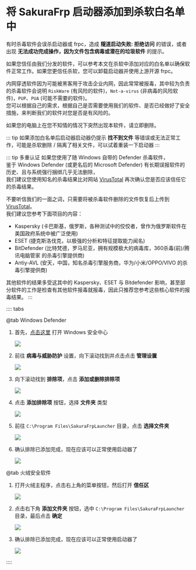 # 将 SakuraFrp 启动器添加到杀软白名单中

有时杀毒软件会误杀启动器或 frpc，造成 **隧道启动失败: 拒绝访问** 的错误，或者出现 **无法成功完成操作，因为文件包含病毒或潜在的垃圾软件** 的提示。

如果您信任由我们分发的软件，可以参考本文在杀软中添加对应的白名单以确保软件正常工作。如果您更信任杀软，您可以卸载启动器并使用上游开源 frpc。

内网穿透软件因为可能被黑客用于攻击企业内网，因此常常被报毒，其中较为负责的杀毒软件会说明 `RiskWare` (有风险的软件)，`Not-a-virus` (非病毒的风险软件)，`PUP`、`PUA` (可能不需要的软件)。  
您可以根据自己的需求，根据自己是否需要使用我们的软件、是否已经做好了安全措施，来判断我们的软件对您是否是有风险的。

如果您的电脑上在您不知情的情况下突然出现本软件，请立即删除。

::: tip
如果添加白名单后启动器启动器仍提示 **找不到文件** 等错误或无法正常工作，可能是杀软删除 / 隔离了相关文件，可以试着重装一下启动器
:::

::: tip 多重认证
如果您使用了随 Windows 自带的 Defender 杀毒软件，  
鉴于 Windows Defender (或更名后的 Microsoft Defender) 有长期误报软件的历史、且与系统强行捆绑几乎无法删除，  
我们建议您使用知名的杀毒结果比对网站 [VirusTotal](https://www.virustotal.com/) 再次确认您是否应该信任它的杀毒结果。

不要听信我们的一面之词，只需要将被杀毒软件删除的文件恢复后上传到 [VirusTotal](https://www.virustotal.com/)。  
我们建议您参考下面项目的内容：

- Kaspersky (卡巴斯基，俄罗斯，各种测试中的佼佼者，曾作为俄罗斯软件在美国政府系统中被广泛使用)
- ESET (捷克斯洛伐克，以极强的分析和特征提取能力闻名)
- BitDefender (比特梵德，罗马尼亚，拥有规模极大的病毒库，360杀毒(前)/腾讯电脑管家 的杀毒引擎提供商)
- Antiy-AVL (安天，中国，知名杀毒引擎服务商，华为/小米/OPPO/VIVO 的杀毒引擎提供商)

其他软件的结果多受这其中的 Kaspersky、ESET 与 Bitdefender 影响，甚至部分软件的工作是检查有其他软件报毒就报毒，因此只推荐您参考这些核心软件的报毒结果。
:::

:::: tabs

@tab Windows Defender

1. 首先，[点击这里](ms-settings:windowsdefender) 打开 Windows 安全中心

   ![](./_images/av-wd-1.png)

2. 前往 **病毒与威胁防护** 设置，向下滚动找到并点击点击 **管理设置**

   ![](./_images/av-wd-2.png)

3. 向下滚动找到 **排除项**，点击 **添加或删除排除项**

   ![](./_images/av-wd-3.png)

4. 点击 **添加排除项** 按钮，选择 **文件夹** 类型

   ![](./_images/av-wd-4.png)

5. 前往 `C:\Program Files\SakuraFrpLauncher` 目录，点击 **选择文件夹**

   ![](./_images/av-wd-5.png)

6. 确认排除已添加完成，现在应该可以正常使用启动器了

   ![](./_images/av-wd-6.png)

@tab 火绒安全软件

1. 打开火绒主程序，点击右上角的菜单按钮，然后打开 **信任区**

   ![](./_images/av-huorong-1.png)

1. 点击右下角 **添加文件夹** 按钮，选中 `C:\Program Files\SakuraFrpLauncher` 目录，最后点击 **确定**

   ![](./_images/av-huorong-2.png)

1. 确认排除已添加完成，现在应该可以正常使用启动器了

   ![](./_images/av-huorong-3.png)

::::
